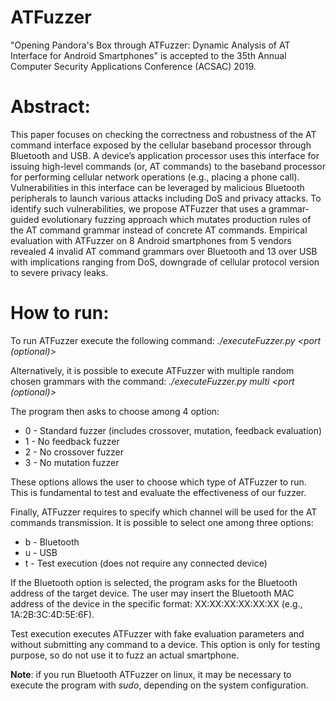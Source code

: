 # ATFuzzer
"Opening Pandora's Box through ATFuzzer: Dynamic Analysis of AT Interface for Android Smartphones" is accepted to the 35th Annual Computer Security Applications Conference (ACSAC) 2019.

# Abstract: 
This paper focuses on checking the correctness and robustness of
the AT command interface exposed by the cellular baseband processor through Bluetooth and USB. A device’s application processor
uses this interface for issuing high-level commands (or, AT commands) to the baseband processor for performing cellular network
operations (e.g., placing a phone call). Vulnerabilities in this interface can be leveraged by malicious Bluetooth peripherals to launch various attacks including DoS and privacy attacks. To identify such vulnerabilities, we propose ATFuzzer that uses a grammar-guided evolutionary fuzzing approach which mutates production rules of the AT command grammar instead of concrete AT commands. Empirical evaluation with ATFuzzer on 8 Android smartphones from 5 vendors revealed 4 invalid AT command grammars over Bluetooth and 13 over USB with implications ranging from DoS, downgrade of cellular protocol version to severe privacy leaks.

# How to run:
To run ATFuzzer execute the following command:
*./executeFuzzer.py <list of grammars> <devicename> <port (optional)>*

Alternatively,  it  is  possible  to  execute  ATFuzzer  with  multiple  random  chosen  grammars with the command:
*./executeFuzzer.py multi <devicename> <port (optional)>*

The program then asks to choose among 4 option:
 - 0 - Standard fuzzer (includes crossover, mutation, feedback evaluation)
 - 1 - No feedback fuzzer
 - 2 - No crossover fuzzer
 - 3 - No mutation fuzzer
 
These options allows the user to choose which type of ATFuzzer to run.  This is fundamental to test and evaluate the effectiveness of our fuzzer.

Finally, ATFuzzer requires to specify which channel will be used for the AT commands transmission.  It is possible to select one among three options:
 - b - Bluetooth
 - u - USB
 - t - Test execution (does not require any connected device)

If the Bluetooth option is selected, the program asks for the Bluetooth address of the target device. The user may insert the Bluetooth MAC address of the device in the specific format: XX:XX:XX:XX:XX:XX (e.g., 1A:2B:3C:4D:5E:6F).

Test execution executes ATFuzzer with fake evaluation parameters and without submitting any command to a device. This option is only for testing purpose, so do not use it to fuzz an actual smartphone.

**Note**: if you run Bluetooth ATFuzzer on linux, it may be necessary to execute the program with *sudo*, depending on the system configuration.

